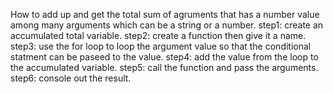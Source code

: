  How to add up and get the total sum of agruments that has a  number value among many arguments which can be a string or a number.
 step1: create an accumulated total variable.
 step2: create a function then give it a name.
 step3: use the for loop to loop the argument value so that the conditional statment can be paseed to the value.
 step4: add the value from the loop to the accumulated variable.
 step5: call the function and pass the arguments.
 step6: console out the result.
